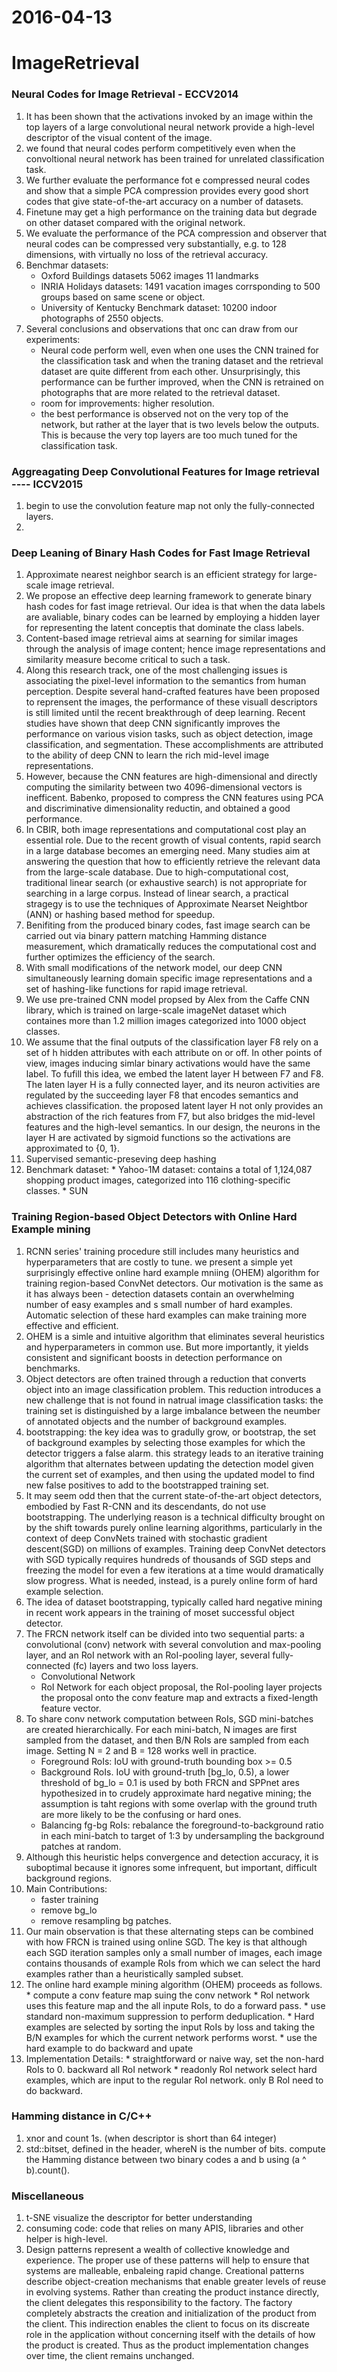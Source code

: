 2016-04-13
========
# ImageRetrieval
### Neural Codes for Image Retrieval - ECCV2014
1. It has been shown that the activations invoked by an image within the top layers of a large convolutional neural network provide a high-level descriptor of the visual content of the image.
2. we found that neural codes perform competitively even when the convoltional neural network has been trained for unrelated classification task. 
3. We further evaluate the performance fot e compressed neural codes and show that a simple PCA compression provides every good short codes that give state-of-the-art accuracy on a number of datasets. 
4. Finetune may get a high performance on the training data but degrade on other dataset compared with the original network.
5. We evaluate the performance of the PCA compression and observer that neural codes can be compressed very substantially, e.g. to 128 dimensions, with virtually no loss of the retrieval accuracy.
6. Benchmar datasets:
    * Oxford Buildings datasets 5062 images  11 landmarks
    * INRIA Holidays datasets: 1491 vacation images corrsponding to 500 groups based on same scene or object.
    * University of Kentucky Benchmark dataset: 10200 indoor photographs of 2550 objects.
7. Several conclusions and observations that onc can draw from our experiments:
    * Neural code perform well, even when one uses the CNN trained for the classification task and when the traning dataset and the retrieval dataset are quite different from each other. Unsurprisingly, this performance can be further improved, when the CNN is retrained on photographs that are more related to the retrieval dataset.
    * room for improvements: higher resolution.
    * the best performance is observed not on the very top of the network, but rather at the layer that is two levels below the outputs. This is because the very top layers are too much tuned for the classification task.
    
 ### Aggreagating Deep **Convolutional Features** for Image retrieval ---- ICCV2015
 1. begin to use the convolution feature map not only the fully-connected layers.
 2.
 
 ### Deep Leaning of **Binary Hash Codes** for **Fast** Image Retrieval
 1. Approximate nearest neighbor search is an efficient strategy for large-scale image retrieval.
 2. We propose an effective deep learning framework to generate binary hash codes for fast image retrieval. Our idea is that when the data labels are avaliable, binary codes can be learned by employing a hidden layer for representing the latent conceptis that dominate the class labels.
 3. Content-based image retrieval aims at searning for similar images through the analysis of image content; hence image representations and similarity measure become critical to such a task.
 4. Along this research track, one of the most challenging issues is associating the pixel-level information to the semantics from human perception. Despite several hand-crafted features have been proposed to reprensent the images, the performance of these visuall descriptors is still limited until the recent breakthrough of deep learning. Recent studies have shown that deep CNN significantly improves the performance on various vision tasks, such as object detection, image classification, and segmentation. These accomplishments are attributed to the ability of deep CNN to learn the rich mid-level image representations.
 5. However, because the CNN features are high-dimensional and directly computing the similarity between two 4096-dimensional vectors is inefficent.  Babenko, proposed to compress the CNN features using PCA and discriminative dimensionality reductin, and obtained a good performance. 
 6. In CBIR, both image representations and computational cost play an essential role. Due to the recent growth of visual contents, rapid search in a large database becomes an emerging need. Many studies aim at answering the question that how to efficiently retrieve the relevant data from the large-scale database. Due to high-computational cost, traditional linear search (or exhaustive search) is not appropriate for searching in a large corpus. Instead of linear search, a practical stragegy is to use the techniques of Approximate Nearset Neightbor (ANN) or hashing based method for speedup.
 7. Benifiting from the produced binary codes, fast image search can be carried out via binary pattern matching Hamming distance measurement, which dramatically reduces the computational cost and further optimizes the efficiency of the search.  
 8. With small modifications of the network model, our deep CNN simultaneously learning domain specific image representations and a set of hashing-like functions for rapid image retrieval.
 9. We use pre-trained CNN model propsed by Alex from the Caffe CNN library, which is trained on large-scale imageNet dataset which containes more than 1.2 million images categorized into 1000 object classes. 
 10. We assume that the final outputs of the classification layer F8 rely on a set of h hidden attributes with each attribute on or off. In other points of view, images inducing simlar binary activations would have the same label. To fufill this idea, we embed the latent layer H between F7 and F8. The laten layer H is a fully connected layer, and its neuron activities are regulated by the succeeding layer F8 that encodes semantics and achieves classification. the proposed latent layer H not only provides an abstraction of the rich features from F7, but also bridges the mid-level features and the high-level semantics. In our design, the neurons in the layer H are activated by sigmoid  functions so the activations are approximated to {0, 1}.
 11. Supervised semantic-preseving deep hashing
 12. Benchmark dataset:
    * Yahoo-1M dataset: contains a total of 1,124,087 shopping product images, categorized into 116 clothing-specific classes.
    * SUN 
 
 ### Training Region-based Object Detectors with Online Hard Example mining
 1. RCNN series' training procedure still includes many heuristics and hyperparameters that are costly to tune. we present a simple yet surprisingly effective online hard example mniing (OHEM) algorithm for training region-based ConvNet detectors. Our motivation is the same as it has always been - detection datasets contain an overwhelming number of easy examples and s small number of hard examples. Automatic selection of these hard examples can make training more effective and efficient.
 2. OHEM is a simle and intuitive algorithm that eliminates several heuristics and hyperparameters in common use. But more importantly, it yields consistent and significant boosts in detection performance on benchmarks.
 3. Object detectors are often trained through a reduction that converts object into an image classification problem. This reduction introduces a new challenge that is not found in natrual image classification tasks: the training set is distinguished by a large imbalance between the neumber of annotated objects and the number of background examples.
 4. bootstrapping: the key idea was to gradully grow, or bootstrap, the set of background examples by selecting those examples for which the detector triggers a false alarm. this strategy leads to an iterative training algorithm that alternates between updating the detection model given the current set of examples, and then using the updated model to find new false positives to add to the bootstrapped training set.
 5. It may seem odd then that the current  state-of-the-art object detectors, embodied by Fast R-CNN and its descendants, do not use bootstrapping. The underlying reason is a technical difficulty brought on by the shift towards purely online learning algorithms, particularly in the context of deep ConvNets trained with stochastic gradient descent(SGD) on millions of examples. Training deep ConvNet detectors with SGD typically requires hundreds of thousands of SGD steps and freezing the model for even a few iterations at a time would dramatically slow progress. What is needed, instead, is a purely online form of hard example selection.
 6. The idea of dataset bootstrapping, typically called hard negative mining in recent work appears in the training of moset successful object detector.
 7. The FRCN network itself can be divided into two sequential parts: a convolutional (conv) network with several convolution and max-pooling layer, and an RoI network with an RoI-pooling layer, several fully-connected (fc) layers and two loss layers. 
    * Convolutional Network
    * RoI Network
    for each object proposal, the RoI-pooling layer projects the proposal onto the conv feature map and extracts a fixed-length feature vector.
 8. To share conv network computation between RoIs, SGD mini-batches are created hierarchically. For each mini-batch, N images are first sampled from the dataset, and then B/N RoIs are sampled from each image. Setting N = 2 and B = 128 works well in practice.
    * Foreground RoIs: IoU with ground-truth bounding box >= 0.5
    * Background RoIs. IoU with ground-truth [bg_lo, 0.5), a lower threshold of bg_lo = 0.1 is used by both FRCN and SPPnet ares hypothesized in to crudely approximate hard negative mining; the assumption is taht regions with some overlap with the ground truth are more likely to be the confusing or hard ones.
    * Balancing fg-bg RoIs: rebalance the foreground-to-background ratio in each mini-batch to target of 1:3 by undersampling the background patches at random.
9. Although this heuristic helps convergence and detection accuracy, it is suboptimal because it ignores some infrequent, but important, difficult background regions. 
10. Main Contributions:
    * faster training
    * remove bg_lo
    * remove resampling bg patches.
 11. Our main observation is that these alternating steps can be combined with how FRCN is trained using online SGD. The key is that although each SGD iteration samples only a small number of images, each image contains thousands of example RoIs from which we can select the hard examples rather than a heuristically sampled subset.
 12. The online hard example mining algorithm (OHEM) proceeds as follows. 
    * compute a conv feature map suing the conv network
    * RoI network uses this feature map and the all inpute RoIs, to do a forward pass.
    * use standard non-maximum suppression to perform deduplication.
    * Hard examples are selected by sorting the input RoIs by loss and taking the B/N examples for which the current network performs worst. 
    * use the hard example to do backward and upate
 13. Implementation Details:
    * straightforward or naive way, set the non-hard RoIs to 0. backward all RoI network
    * readonly RoI network select  hard examples, which are input to the regular RoI network. only B RoI need to do backward.
 ### Hamming distance in C/C++
 1. xnor and count 1s. (when descriptor is short than 64 integer)
 2. std::bitset<N>, defined in the <bitset> header, whereN is the number of bits. compute the Hamming distance between two binary codes a and b using (a ^ b).count().
 
 
 ### Miscellaneous
 1. t-SNE visualize the descriptor for better understanding
 2. consuming code: code that relies on many APIS, libraries and other helper is high-level.
 3. Design patterns represent a wealth of collective knowledge and experience. The proper use of these patterns will help to ensure that systems are malleable, enbaleing rapid change. Creational patterns describe object-creation mechanisms that enable greater levels of reuse in evolving systems. Rather than creating the product instance directly, the client delegates this responsibility to the factory. The factory completely abstracts the creation and initialization of the product from the client. This indirection enables the client to focus on its discreate role in the application without concerning itself with the details of how the product is created. Thus as the product implementation changes over time, the client remains unchanged.